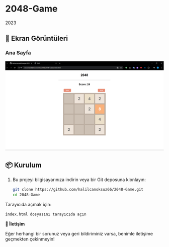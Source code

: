 # 2048-Game
 2023

## 📸 Ekran Görüntüleri

### Ana Sayfa
![Ana Sayfa](screenshots/Image.png)

## 📦 Kurulum

1. Bu projeyi bilgisayarınıza indirin veya bir Git deposuna klonlayın:
   ```bash
   git clone https://github.com/halilcanoksuz66/2048-Game.git
   cd 2048-Game

Tarayıcıda açmak için:

```sh
index.html dosyasını tarayıcıda açın
```

**📩 İletişim**

Eğer herhangi bir sorunuz veya geri bildiriminiz varsa, benimle iletişime geçmekten çekinmeyin!
